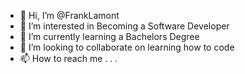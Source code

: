 - 👋 Hi, I’m @FrankLamont
- 👀 I’m interested in Becoming a Software Developer
- 🌱 I’m currently learning a Bachelors Degree
- 💞️ I’m looking to collaborate on learning how to code
- 📫 How to reach me . . .

<!---
FrankLamont/FrankLamont is a ✨ special ✨ repository because its `README.md` (this file) appears on your GitHub profile.
You can click the Preview link to take a look at your changes.
--->
